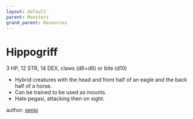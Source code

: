 ```yaml
---
layout: default
parent: Monsters
grand_parent: Resources
---
```

# Hippogriff
3 HP, 12 STR, 14 DEX, claws (d6+d6) or bite (d10)
- Hybrid creatures with the head and front half of an eagle and the back half of a horse.
- Can be trained to be used as mounts.
- Hate pegasi, attacking then on sight.

author: [xenio](https://xenioinabottle.blogspot.com)
